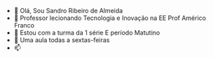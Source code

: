 - 👋 Olá, Sou Sandro Ribeiro de Almeida
- 👀 Professor lecionando Tecnologia e Inovação na EE Prof Américo Franco
- 🌱 Estou com a turma da 1 série E período Matutino
- 💞️ Uma aula todas a sextas-feiras
- 📫 

<!---
AsandroRibeiro/AsandroRibeiro is a ✨ special ✨ repository because its `README.md` (this file) appears on your GitHub profile.
You can click the Preview link to take a look at your changes.
--->
